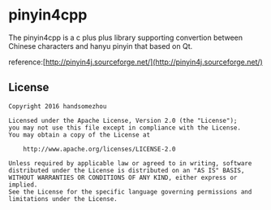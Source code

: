 # pinyin4cpp
The pinyin4cpp is a c plus plus  library supporting convertion between Chinese characters and hanyu pinyin that based on Qt.

reference:[http://pinyin4j.sourceforge.net/](http://pinyin4j.sourceforge.net/)

License 
---------------
	Copyright 2016 handsomezhou

	Licensed under the Apache License, Version 2.0 (the "License");
	you may not use this file except in compliance with the License.
	You may obtain a copy of the License at

		http://www.apache.org/licenses/LICENSE-2.0
		
	Unless required by applicable law or agreed to in writing, software
	distributed under the License is distributed on an "AS IS" BASIS,
	WITHOUT WARRANTIES OR CONDITIONS OF ANY KIND, either express or implied.
	See the License for the specific language governing permissions and
	limitations under the License.